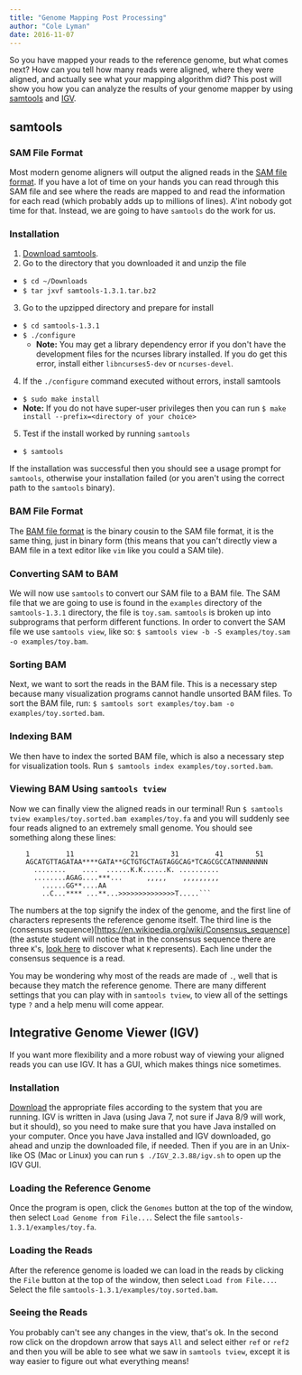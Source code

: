 ```yaml
---
title: "Genome Mapping Post Processing"
author: "Cole Lyman"
date: 2016-11-07
---
```


So you have mapped your reads to the reference genome, but what comes next?
How can you tell how many reads were aligned, where they were aligned, and actually see what your mapping algorithm did?
This post will show you how you can analyze the results of your genome mapper by using [samtools](http://www.htslib.org/) and [IGV](http://software.broadinstitute.org/software/igv/).

## samtools

### SAM File Format

Most modern genome aligners will output the aligned reads in the [SAM file format](http://genome.sph.umich.edu/wiki/SAM).
If you have a lot of time on your hands you can read through this SAM file and see where the reads are mapped to and read the information for each read (which probably adds up to millions of lines).
A'int nobody got time for that.
Instead, we are going to have `samtools` do the work for us.

### Installation

1. [Download samtools](https://github.com/samtools/samtools/releases/download/1.3.1/samtools-1.3.1.tar.bz2).
2. Go to the directory that you downloaded it and unzip the file
  * `$ cd ~/Downloads`
  * `$ tar jxvf samtools-1.3.1.tar.bz2`
3. Go to the upzipped directory and prepare for install
  * `$ cd samtools-1.3.1`
  * `$ ./configure`
    * **Note:** You may get a library dependency error if you don't have the development files for the ncurses library installed. If you do get this error, install either `libncurses5-dev` or `ncurses-devel`.
4. If the `./configure` command executed without errors, install samtools
  * `$ sudo make install`
  * **Note:** If you do not have super-user privileges then you can run `$ make install --prefix=<directory of your choice>`
5. Test if the install worked by running `samtools`
  * `$ samtools`

If the installation was successful then you should see a usage prompt for `samtools`, otherwise your installation failed (or you aren't using the correct path to the `samtools` binary).

### BAM File Format

The [BAM file format](http://genome.sph.umich.edu/wiki/BAM) is the binary cousin to the SAM file format, it is the same thing, just in binary form (this means that you can't directly view a BAM file in a text editor like `vim` like you could a SAM tile).

### Converting SAM to BAM

We will now use `samtools` to convert our SAM file to a BAM file.
The SAM file that we are going to use is found in the `examples` directory of the `samtools-1.3.1` directory, the file is `toy.sam`.
`samtools` is broken up into subprograms that perform different functions.
In order to convert the SAM file we use `samtools view`, like so: `$ samtools view -b -S examples/toy.sam -o examples/toy.bam`.

### Sorting BAM

Next, we want to sort the reads in the BAM file.
This is a necessary step because many visualization programs cannot handle unsorted BAM files.
To sort the BAM file, run: `$ samtools sort examples/toy.bam -o examples/toy.sorted.bam`.

### Indexing BAM

We then have to index the sorted BAM file, which is also a necessary step for visualization tools.
Run `$ samtools index examples/toy.sorted.bam`.

### Viewing BAM Using `samtools tview`

Now we can finally view the aligned reads in our terminal!
Run `$ samtools tview examples/toy.sorted.bam examples/toy.fa` and you will suddenly see four reads aligned to an extremely small genome.
You should see something along these lines:

```
    1         11              21        31         41        51
    AGCATGTTAGATAA****GATA**GCTGTGCTAGTAGGCAG*TCAGCGCCATNNNNNNNN
      ........    ....  ......K.K......K. ..........
      ........AGAG....***...      ,,,,,    ,,,,,,,,,
        ......GG**....AA
        ..C...**** ...**...>>>>>>>>>>>>>>T.....```
```

The numbers at the top signify the index of the genome, and the first line of characters represents the reference genome itself.
The third line is the (consensus sequence)[https://en.wikipedia.org/wiki/Consensus_sequence] (the astute student will notice that in the consensus sequence there are three `K`'s, [look here](http://www.chick.manchester.ac.uk/SiteSeer/IUPAC_codes.html) to discover what `K` represents).
Each line under the consensus sequence is a read.

You may be wondering why most of the reads are made of `.`, well that is because they match the reference genome.
There are many different settings that you can play with in `samtools tview`, to view all of the settings type `?` and a help menu will come appear.

## Integrative Genome Viewer (IGV)

If you want more flexibility and a more robust way of viewing your aligned reads you can use IGV.
It has a GUI, which makes things nice sometimes.

### Installation

[Download](http://software.broadinstitute.org/software/igv/download) the appropriate files according to the system that you are running.
IGV is written in Java (using Java 7, not sure if Java 8/9 will work, but it should), so you need to make sure that you have Java installed on your computer.
Once you have Java installed and IGV downloaded, go ahead and unzip the downloaded file, if needed.
Then if you are in an Unix-like OS (Mac or Linux) you can run `$ ./IGV_2.3.88/igv.sh` to open up the IGV GUI.

### Loading the Reference Genome

Once the program is open, click the `Genomes` button at the top of the window, then select `Load Genome from File...`.
Select the file `samtools-1.3.1/examples/toy.fa`.

### Loading the Reads

After the reference genome is loaded we can load in the reads by clicking the `File` button at the top of the window, then select `Load from File...`.
Select the file `samtools-1.3.1/examples/toy.sorted.bam`.

### Seeing the Reads

You probably can't see any changes in the view, that's ok.
In the second row click on the dropdown arrow that says `All` and select either `ref` or `ref2` and then you will be able to see what we saw in `samtools tview`, except it is way easier to figure out what everything means!
